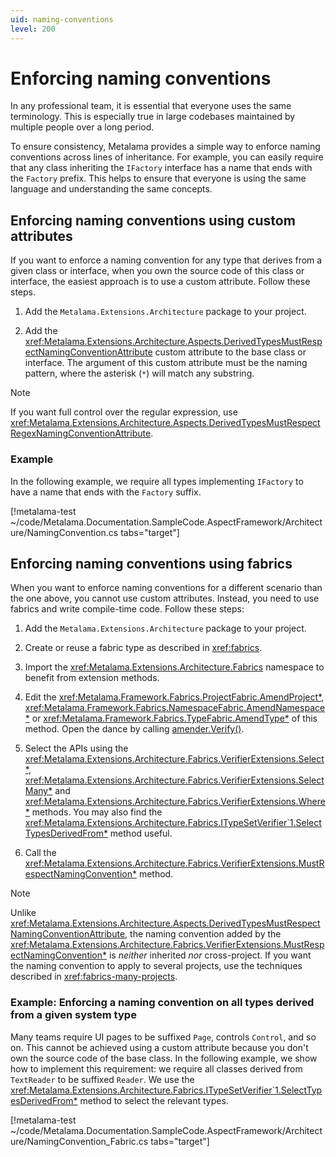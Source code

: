 ```yaml
---
uid: naming-conventions
level: 200
---
```


# Enforcing naming conventions

In any professional team, it is essential that everyone uses the same terminology. This is especially true in large codebases maintained by multiple people over a long period. 

To ensure consistency, Metalama provides a simple way to enforce naming conventions across lines of inheritance. For example, you can easily require that any class inheriting the `IFactory` interface has a name that ends with the `Factory` prefix. This helps to ensure that everyone is using the same language and understanding the same concepts.

## Enforcing naming conventions using custom attributes

If you want to enforce a naming convention for any type that derives from a given class or interface, when you own the source code of this class or interface, the easiest approach is to use a custom attribute. Follow these steps.

1. Add the `Metalama.Extensions.Architecture` package to your project.

2. Add the <xref:Metalama.Extensions.Architecture.Aspects.DerivedTypesMustRespectNamingConventionAttribute> custom attribute to the base class or interface. The argument of this custom attribute must be the naming pattern, where the asterisk (`*`) will match any substring.

> [!NOTE]
> If you want full control over the regular expression, use  <xref:Metalama.Extensions.Architecture.Aspects.DerivedTypesMustRespectRegexNamingConventionAttribute>.

### Example

In the following example, we require all types implementing `IFactory` to have a name that ends with the `Factory` suffix.

[!metalama-test ~/code/Metalama.Documentation.SampleCode.AspectFramework/Architecture/NamingConvention.cs tabs="target"]


## Enforcing naming conventions using fabrics

When you want to enforce naming conventions for a different scenario than the one above, you cannot use custom attributes. Instead, you need to use fabrics and write compile-time code. Follow these steps:

1. Add the `Metalama.Extensions.Architecture` package to your project.

2. Create or reuse a fabric type as described in <xref:fabrics>.

3. Import the <xref:Metalama.Extensions.Architecture.Fabrics> namespace to benefit from extension methods.

4. Edit the  <xref:Metalama.Framework.Fabrics.ProjectFabric.AmendProject*>,  <xref:Metalama.Framework.Fabrics.NamespaceFabric.AmendNamespace*> or  <xref:Metalama.Framework.Fabrics.TypeFabric.AmendType*> of this method. Open the dance by calling [amender.Verify()](xref:Metalama.Extensions.Architecture.Fabrics.AmenderExtensions.Verify*).

5. Select the APIs using the <xref:Metalama.Extensions.Architecture.Fabrics.VerifierExtensions.Select*>, <xref:Metalama.Extensions.Architecture.Fabrics.VerifierExtensions.SelectMany*> and <xref:Metalama.Extensions.Architecture.Fabrics.VerifierExtensions.Where*> methods. You may also find the <xref:Metalama.Extensions.Architecture.Fabrics.ITypeSetVerifier`1.SelectTypesDerivedFrom*> method useful.

6. Call the <xref:Metalama.Extensions.Architecture.Fabrics.VerifierExtensions.MustRespectNamingConvention*> method.


> [!NOTE]
> Unlike <xref:Metalama.Extensions.Architecture.Aspects.DerivedTypesMustRespectNamingConventionAttribute>, the naming convention added by the <xref:Metalama.Extensions.Architecture.Fabrics.VerifierExtensions.MustRespectNamingConvention*> is _neither_ inherited _nor_ cross-project. If you want the naming convention to apply to several projects, use the techniques described in <xref:fabrics-many-projects>.

### Example: Enforcing a naming convention on all types derived from a given system type

Many teams require UI pages to be suffixed `Page`, controls `Control`, and so on. This cannot be achieved using a custom attribute because you don't own the source code of the base class. In the following example, we show how to implement this requirement: we require all classes derived from `TextReader` to be suffixed `Reader`. We use the <xref:Metalama.Extensions.Architecture.Fabrics.ITypeSetVerifier`1.SelectTypesDerivedFrom*> method to select the relevant types.

[!metalama-test ~/code/Metalama.Documentation.SampleCode.AspectFramework/Architecture/NamingConvention_Fabric.cs tabs="target"]
